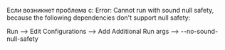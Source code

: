 Если возникнет проблема с:
Error: Cannot run with sound null safety, because the following dependencies
don't support null safety:

Run --> Edit Configurations --> Add Additional Run args --> --no-sound-null-safety
